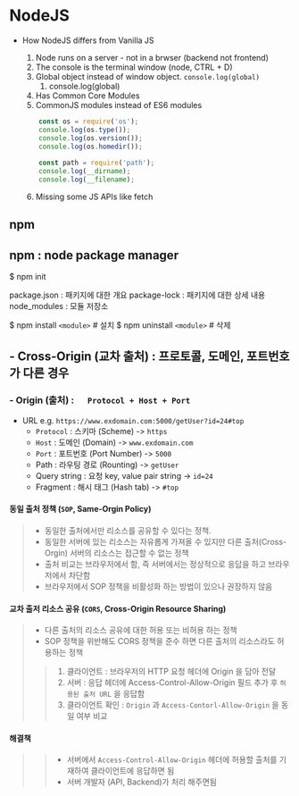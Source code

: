 # NodeJS

- How NodeJS differs from Vanilla JS
  1. Node runs on a server - not in a brwser (backend not frontend)
  2. The console is the terminal window (node, CTRL + D)
  3. Global object instead of window object. `console.log(global)`
     1. console.log(global)
  4. Has Common Core Modules
  5. CommonJS modules instead of ES6 modules

    ```javascript
        const os = require('os');
        console.log(os.type());
        console.log(os.version());
        console.log(os.homedir());
        
        const path = require('path');
        console.log(__dirname);
        console.log(__filename);
    ```

  6. Missing some JS APIs like fetch

## npm

## npm : node package manager

$ npm init

package.json : 패키지에 대한 개요
package-lock : 패키지에 대한 상세 내용
node_modules : 모듈 저장소

$ npm install `<module>` # 설치
$ npm uninstall `<module>` # 삭제

## - Cross-Origin (교차 출처) : 프로토콜, 도메인, 포트번호 가 다른 경우

### - Origin (출처) : &emsp; `Protocol + Host + Port`

- URL e.g. `https://www.exdomain.com:5000/getUser?id=24#top`
  - `Protocol` : 스키마 (Scheme) -> `https`
  - `Host` : 도메인 (Domain) -> `www.exdomain.com`
  - `Port` : 포트번호 (Port Number) -> `5000`
  - Path : 라우팅 경로 (Rounting) -> `getUser`
  - Query string : 요청 key, value pair string -> `id=24`
  - Fragment : 해시 태그 (Hash tab) -> `#top`

#### 동일 출처 정책 (`SOP`, Same-Orgin Policy)

> - 동일한 출처에서만 리소스를 공유할 수 있다는 정책.
> - 동일한 서버에 있는 리소스는 자유롭게 가져올 수 있지만 다른 출처(Cross-Orgin) 서버의 리소스는 접근할 수 없는 정책
> - 출처 비교는 브라우저에서 함, 즉 서버에서는 정상적으로 응답을 하고 브라우저에서 차단함
> - 브라우저에서 SOP 정책을 비활성화 하는 방법이 있으나 권장하지 않음

#### 교차 출저 리소스 공유 (`CORS`, Cross-Origin Resource Sharing)
>
> - 다른 출처의 리소스 공유에 대한 허용 또는 비허용 하는 정책
> - SOP 정책을 위반해도 CORS 정책을 준수 하면 다른 출처의 리소스라도 허용하는 정책
>>
>> 1. 클라이언트 : 브라우저의 HTTP 요청 헤더에 Origin 을 담아 전달
>> 2. 서버 : 응답 헤더에 Access-Control-Allow-Origin 필드 추가 후 `허용된 출처 URL` 을 응답함
>> 3. 클라이언트 확인 : `Origin` 과 `Access-Contorl-Allow-Origin` 을 동일 여부 비교

#### 해결책
>>
>> - 서버에서 `Access-Control-Allow-Origin` 헤더에 허용할 출처를 기재하여 클라이언트에 응답하면 됨
>> - 서버 개발자 (API, Backend)가 처리 해주면됨
